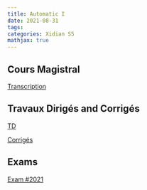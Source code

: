 ```yaml
---
title: Automatic I
date: 2021-08-31
tags:
categories: Xidian S5
mathjax: true
---
```


## Cours Magistral

[Transcription](https://kjle.github.io/files/XidianS5/Automatic_CM.pdf)


## Travaux Dirigés and Corrigés

[TD](https://kjle.github.io/files/XidianS5/Automatic_TD.pdf)

[Corrigés](https://kjle.github.io/files/XidianS5/Automatic_TD_corrige.pdf)

## Exams

[Exam #2021](https://kjle.github.io/files/XidianS5/Automatic_Exam2021.pdf)
